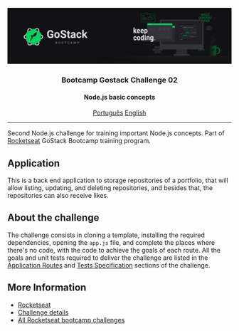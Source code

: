 ![header](assets/header.png)

<h3 align="center">
Bootcamp Gostack Challenge 02
</h3>

<h4 align="center">
Node.js basic concepts
</h4>

<p align="center">  
  <a href="README.md">Português</a>
  <a href="README.en.md">English</a>
</p>

---

Second Node.js challenge for training important Node.js concepts. Part of [Rocketseat](https://rocketseat.com.br/) GoStack Bootcamp training program.

## Application
This is a back end application to storage repositories of a portfolio, that will allow listing, updating, and deleting repositories, and besides that, the repositories can also receive likes.

## About the challenge
The challenge consists in cloning a template, installing the required dependencies, opening the `app.js` file, and complete the places where there's no code, 
with the code to achieve the goals of each route. All the goals and unit tests required to deliver the challenge are listed in the [Application Routes] and [Tests Specification] sections of the challenge.

## More Information

- [Rocketseat]
- [Challenge details](https://github.com/rocketseat-education/bootcamp-gostack-desafios/blob/master/desafio-conceitos-nodejs/README.en.md#rocket-about-the-challenge)
- [All Rocketseat bootcamp challenges](https://github.com/rocketseat-education/bootcamp-gostack-desafios/blob/master/README.en.md)

[Rocketseat]: https://rocketseat.com.br/
[Application Routes]: https://github.com/rocketseat-education/bootcamp-gostack-desafios/blob/master/desafio-conceitos-nodejs/README.en.md#application-routes
[Tests Specification]: https://github.com/rocketseat-education/bootcamp-gostack-desafios/blob/master/desafio-conceitos-nodejs/README.en.md#tests-specification